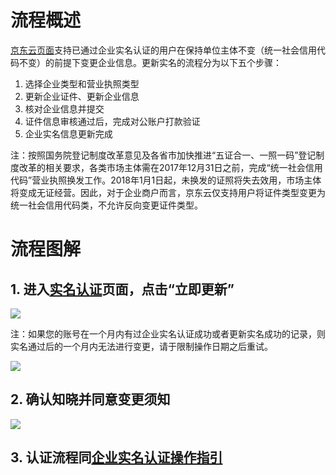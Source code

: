 
# 流程概述
[京东云页面](https://realname.jdcloud.com/account/verify)支持已通过企业实名认证的用户在保持单位主体不变（统一社会信用代码不变）的前提下变更企业信息。更新实名的流程分为以下五个步骤：

 1. 选择企业类型和营业执照类型
 2. 更新企业证件、更新企业信息
 3. 核对企业信息并提交
 4. 证件信息审核通过后，完成对公账户打款验证
 5. 企业实名信息更新完成

注：按照国务院登记制度改革意见及各省市加快推进“五证合一、一照一码”登记制度改革的相关要求，各类市场主体需在2017年12月31日之前，完成“统一社会信用代码”营业执照换发工作。2018年1月1日起，未换发的证照将失去效用，市场主体将变成无证经营。因此，对于企业商户而言，京东云仅支持用户将证件类型变更为统一社会信用代码类，不允许反向变更证件类型。


# 流程图解

## 1. 进入[实名认证](https://realname.jdcloud.com/account/verify)页面，点击“立即更新”

![](../../../../image/User/newrealname/14%E8%AE%A4%E8%AF%81%E9%80%9A%E8%BF%87.png)

注：如果您的账号在一个月内有过企业实名认证成功或者更新实名成功的记录，则实名通过后的一个月内无法进行变更，请于限制操作日期之后重试。

![](../../../../image/User/newrealname/%E6%97%B6%E9%97%B4%E6%8B%A6%E6%88%AA.png)

## 2. 确认知晓并同意变更须知

![](../../../../image/User/newrealname/15%E6%9B%B4%E6%96%B0%E9%A1%BB%E7%9F%A5.png)
 
## 3. 认证流程同[企业实名认证操作指引](https://docs.jdcloud.com/cn/real-name-verification/business-account-verification)

 


